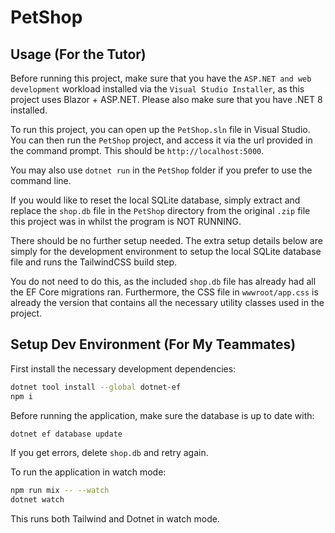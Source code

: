# PetShop

## Usage (For the Tutor)

Before running this project, make sure that you have the `ASP.NET and web development` workload installed via the `Visual Studio Installer`, as this project uses Blazor + ASP.NET. Please also make sure that you have .NET 8 installed.

To run this project, you can open up the `PetShop.sln` file in Visual Studio. You can then run the `PetShop` project, and access it via the url provided in the command prompt. This should be `http://localhost:5000`.

You may also use `dotnet run` in the `PetShop` folder if you prefer to use the command line.

If you would like to reset the local SQLite database, simply extract and replace the `shop.db` file in the `PetShop` directory from the original `.zip` file this project was in whilst the program is NOT RUNNING.

There should be no further setup needed. The extra setup details below are simply for the development environment to setup the local SQLite database file and runs the TailwindCSS build step.

You do not need to do this, as the included `shop.db` file has already had all the EF Core migrations ran. Furthermore, the CSS file in `wwwroot/app.css` is already the version that contains all the necessary utility classes used in the project.


## Setup Dev Environment (For My Teammates)

First install the necessary development dependencies:

```bash
dotnet tool install --global dotnet-ef
npm i
```

Before running the application, make sure the database is up to date with:

```bash
dotnet ef database update
```

If you get errors, delete `shop.db` and retry again.

To run the application in watch mode:

```bash
npm run mix -- --watch
dotnet watch
```

This runs both Tailwind and Dotnet in watch mode.